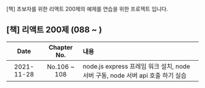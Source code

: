 [책] 초보자를 위한 리액트 200제의 예제를 연습을 위한 프로젝트 입니다.

## [책] 리액트 200제 (088 ~ )

|    Date    | Chapter No.  | 내용                                                                           |
| :--------: | :----------: | :----------------------------------------------------------------------------- |
| 2021-11-28 | No.106 ~ 108 | node.js express 프레임 워크 설치, node 서버 구동, node 서버 api 호출 하기 실습 |
